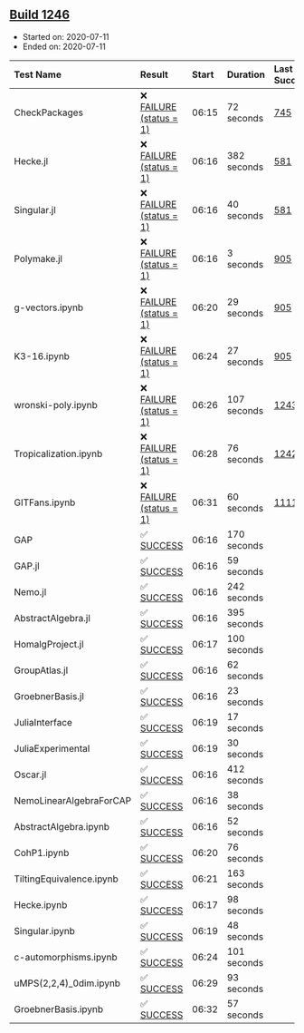 ## [Build 1246](https://oscarci.mathematik.uni-kl.de/job/oscar-julia-1.4/1246/)

* Started on: 2020-07-11
* Ended on: 2020-07-11

| Test Name    | Result | Start | Duration | Last Success | First Failure |
|:-------------|:-------|:------|:---------|:-------------|:--------------|
| CheckPackages | ❌ [FAILURE (status = 1)](https://oscarci.mathematik.uni-kl.de/job/oscar-julia-1.4/1246/artifact/logs/build-1246/CheckPackages.log) | 06:15 | 72 seconds | [745](https://oscarci.mathematik.uni-kl.de/job/oscar-julia-1.4/745/) | [746](https://oscarci.mathematik.uni-kl.de/job/oscar-julia-1.4/746/) |
| Hecke.jl | ❌ [FAILURE (status = 1)](https://oscarci.mathematik.uni-kl.de/job/oscar-julia-1.4/1246/artifact/logs/build-1246/Hecke.jl.log) | 06:16 | 382 seconds | [581](https://oscarci.mathematik.uni-kl.de/job/oscar-julia-1.4/581/) | [582](https://oscarci.mathematik.uni-kl.de/job/oscar-julia-1.4/582/) |
| Singular.jl | ❌ [FAILURE (status = 1)](https://oscarci.mathematik.uni-kl.de/job/oscar-julia-1.4/1246/artifact/logs/build-1246/Singular.jl.log) | 06:16 | 40 seconds | [581](https://oscarci.mathematik.uni-kl.de/job/oscar-julia-1.4/581/) | [582](https://oscarci.mathematik.uni-kl.de/job/oscar-julia-1.4/582/) |
| Polymake.jl | ❌ [FAILURE (status = 1)](https://oscarci.mathematik.uni-kl.de/job/oscar-julia-1.4/1246/artifact/logs/build-1246/Polymake.jl.log) | 06:16 | 3 seconds | [905](https://oscarci.mathematik.uni-kl.de/job/oscar-julia-1.4/905/) | [907](https://oscarci.mathematik.uni-kl.de/job/oscar-julia-1.4/907/) |
| g-vectors.ipynb | ❌ [FAILURE (status = 1)](https://oscarci.mathematik.uni-kl.de/job/oscar-julia-1.4/1246/artifact/logs/build-1246/g-vectors.ipynb.log) | 06:20 | 29 seconds | [905](https://oscarci.mathematik.uni-kl.de/job/oscar-julia-1.4/905/) | [907](https://oscarci.mathematik.uni-kl.de/job/oscar-julia-1.4/907/) |
| K3-16.ipynb | ❌ [FAILURE (status = 1)](https://oscarci.mathematik.uni-kl.de/job/oscar-julia-1.4/1246/artifact/logs/build-1246/K3-16.ipynb.log) | 06:24 | 27 seconds | [905](https://oscarci.mathematik.uni-kl.de/job/oscar-julia-1.4/905/) | [907](https://oscarci.mathematik.uni-kl.de/job/oscar-julia-1.4/907/) |
| wronski-poly.ipynb | ❌ [FAILURE (status = 1)](https://oscarci.mathematik.uni-kl.de/job/oscar-julia-1.4/1246/artifact/logs/build-1246/wronski-poly.ipynb.log) | 06:26 | 107 seconds | [1243](https://oscarci.mathematik.uni-kl.de/job/oscar-julia-1.4/1243/) | [1244](https://oscarci.mathematik.uni-kl.de/job/oscar-julia-1.4/1244/) |
| Tropicalization.ipynb | ❌ [FAILURE (status = 1)](https://oscarci.mathematik.uni-kl.de/job/oscar-julia-1.4/1246/artifact/logs/build-1246/Tropicalization.ipynb.log) | 06:28 | 76 seconds | [1242](https://oscarci.mathematik.uni-kl.de/job/oscar-julia-1.4/1242/) | [1243](https://oscarci.mathematik.uni-kl.de/job/oscar-julia-1.4/1243/) |
| GITFans.ipynb | ❌ [FAILURE (status = 1)](https://oscarci.mathematik.uni-kl.de/job/oscar-julia-1.4/1246/artifact/logs/build-1246/GITFans.ipynb.log) | 06:31 | 60 seconds | [1111](https://oscarci.mathematik.uni-kl.de/job/oscar-julia-1.4/1111/) | [1112](https://oscarci.mathematik.uni-kl.de/job/oscar-julia-1.4/1112/) |
| GAP | ✅ [SUCCESS](https://oscarci.mathematik.uni-kl.de/job/oscar-julia-1.4/1246/artifact/logs/build-1246/GAP.log) | 06:16 | 170 seconds |  |  |
| GAP.jl | ✅ [SUCCESS](https://oscarci.mathematik.uni-kl.de/job/oscar-julia-1.4/1246/artifact/logs/build-1246/GAP.jl.log) | 06:16 | 59 seconds |  |  |
| Nemo.jl | ✅ [SUCCESS](https://oscarci.mathematik.uni-kl.de/job/oscar-julia-1.4/1246/artifact/logs/build-1246/Nemo.jl.log) | 06:16 | 242 seconds |  |  |
| AbstractAlgebra.jl | ✅ [SUCCESS](https://oscarci.mathematik.uni-kl.de/job/oscar-julia-1.4/1246/artifact/logs/build-1246/AbstractAlgebra.jl.log) | 06:16 | 395 seconds |  |  |
| HomalgProject.jl | ✅ [SUCCESS](https://oscarci.mathematik.uni-kl.de/job/oscar-julia-1.4/1246/artifact/logs/build-1246/HomalgProject.jl.log) | 06:17 | 100 seconds |  |  |
| GroupAtlas.jl | ✅ [SUCCESS](https://oscarci.mathematik.uni-kl.de/job/oscar-julia-1.4/1246/artifact/logs/build-1246/GroupAtlas.jl.log) | 06:16 | 62 seconds |  |  |
| GroebnerBasis.jl | ✅ [SUCCESS](https://oscarci.mathematik.uni-kl.de/job/oscar-julia-1.4/1246/artifact/logs/build-1246/GroebnerBasis.jl.log) | 06:16 | 23 seconds |  |  |
| JuliaInterface | ✅ [SUCCESS](https://oscarci.mathematik.uni-kl.de/job/oscar-julia-1.4/1246/artifact/logs/build-1246/JuliaInterface.log) | 06:19 | 17 seconds |  |  |
| JuliaExperimental | ✅ [SUCCESS](https://oscarci.mathematik.uni-kl.de/job/oscar-julia-1.4/1246/artifact/logs/build-1246/JuliaExperimental.log) | 06:19 | 30 seconds |  |  |
| Oscar.jl | ✅ [SUCCESS](https://oscarci.mathematik.uni-kl.de/job/oscar-julia-1.4/1246/artifact/logs/build-1246/Oscar.jl.log) | 06:16 | 412 seconds |  |  |
| NemoLinearAlgebraForCAP | ✅ [SUCCESS](https://oscarci.mathematik.uni-kl.de/job/oscar-julia-1.4/1246/artifact/logs/build-1246/NemoLinearAlgebraForCAP.log) | 06:16 | 38 seconds |  |  |
| AbstractAlgebra.ipynb | ✅ [SUCCESS](https://oscarci.mathematik.uni-kl.de/job/oscar-julia-1.4/1246/artifact/logs/build-1246/AbstractAlgebra.ipynb.log) | 06:16 | 52 seconds |  |  |
| CohP1.ipynb | ✅ [SUCCESS](https://oscarci.mathematik.uni-kl.de/job/oscar-julia-1.4/1246/artifact/logs/build-1246/CohP1.ipynb.log) | 06:20 | 76 seconds |  |  |
| TiltingEquivalence.ipynb | ✅ [SUCCESS](https://oscarci.mathematik.uni-kl.de/job/oscar-julia-1.4/1246/artifact/logs/build-1246/TiltingEquivalence.ipynb.log) | 06:21 | 163 seconds |  |  |
| Hecke.ipynb | ✅ [SUCCESS](https://oscarci.mathematik.uni-kl.de/job/oscar-julia-1.4/1246/artifact/logs/build-1246/Hecke.ipynb.log) | 06:17 | 98 seconds |  |  |
| Singular.ipynb | ✅ [SUCCESS](https://oscarci.mathematik.uni-kl.de/job/oscar-julia-1.4/1246/artifact/logs/build-1246/Singular.ipynb.log) | 06:19 | 48 seconds |  |  |
| c-automorphisms.ipynb | ✅ [SUCCESS](https://oscarci.mathematik.uni-kl.de/job/oscar-julia-1.4/1246/artifact/logs/build-1246/c-automorphisms.ipynb.log) | 06:24 | 101 seconds |  |  |
| uMPS(2,2,4)_0dim.ipynb | ✅ [SUCCESS](https://oscarci.mathematik.uni-kl.de/job/oscar-julia-1.4/1246/artifact/logs/build-1246/uMPS-2-2-4-_0dim.ipynb.log) | 06:29 | 93 seconds |  |  |
| GroebnerBasis.ipynb | ✅ [SUCCESS](https://oscarci.mathematik.uni-kl.de/job/oscar-julia-1.4/1246/artifact/logs/build-1246/GroebnerBasis.ipynb.log) | 06:32 | 57 seconds |  |  |
